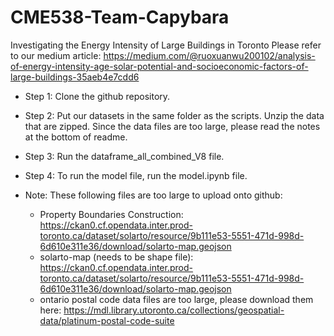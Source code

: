 # CME538-Team-Capybara
Investigating the  Energy Intensity of Large Buildings in Toronto
Please refer to our medium article: https://medium.com/@ruoxuanwu200102/analysis-of-energy-intensity-age-solar-potential-and-socioeconomic-factors-of-large-buildings-35aeb4e7cdd6

- Step 1: Clone the github repository.
- Step 2: Put our datasets in the same folder as the scripts. Unzip the data that are zipped. Since the data files are too large, please read the notes at the bottom of readme.
- Step 3: Run the dataframe_all_combined_V8 file. 
- Step 4: To run the model file, run the model.ipynb file. 

- Note: These following files are too large to upload onto github: 
  - Property Boundaries Construction: https://ckan0.cf.opendata.inter.prod-toronto.ca/dataset/solarto/resource/9b111e53-5551-471d-998d-6d610e311e36/download/solarto-map.geojson
  - solarto-map (needs to be shape file): https://ckan0.cf.opendata.inter.prod-toronto.ca/dataset/solarto/resource/9b111e53-5551-471d-998d-6d610e311e36/download/solarto-map.geojson
  - ontario postal code data files are too large, please download them here: https://mdl.library.utoronto.ca/collections/geospatial-data/platinum-postal-code-suite
